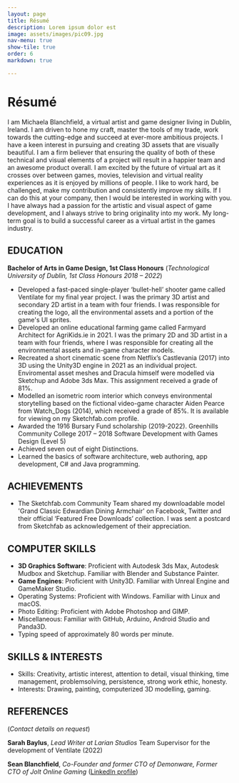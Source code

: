 ```yaml
---
layout: page
title: Résumé
description: Lorem ipsum dolor est
image: assets/images/pic09.jpg
nav-menu: true
show-tile: true
order: 6
markdown: true

---
```


# Résumé 

I am Michaela Blanchfield, a virtual artist and game designer living in Dublin, Ireland. I am driven to hone my craft, master the tools of my trade, work towards the cutting-edge and succeed at ever-more ambitious projects. I have a keen interest in pursuing and creating 3D assets that are visually beautiful. I am a firm believer that ensuring the quality of both of these technical and visual elements of a project will result in a happier team and an awesome product overall. I am excited by the future of virtual art as it crosses over between games, movies, television and virtual reality experiences as it is enjoyed by millions of people. I like to work hard, be challenged, make my contribution and consistently improve my skills. If I can do this at your company, then I would be interested in working with you. I have always had a passion for the artistic and visual aspect of game development, and I always strive to bring originality into my work. My long-term goal is to build a successful career as a virtual artist in the games industry.

## EDUCATION

**Bachelor of Arts in Game Design, 1st Class Honours**
(*Technological University of Dublin, 1st Class Honours 2018 – 2022*)

- Developed a fast-paced single-player ‘bullet-hell’ shooter game called Ventilate for my final year
project. I was the primary 3D artist and secondary 2D artist in a team with four friends. I was
responsible for creating the logo, all the environmental assets and a portion of the game's UI sprites.
- Developed an online educational farming game called Farmyard Architect for AgriKids.ie in 2021. I
was the primary 2D and 3D artist in a team with four friends, where I was responsible for creating all
the environmental assets and in-game character models.
- Recreated a short cinematic scene from Netflix’s Castlevania (2017) into 3D using the Unity3D
engine in 2021 as an individual project. Enviromental asset meshes and Dracula himself were
modelled via Sketchup and Adobe 3ds Max. This assignment received a grade of 81%.
- Modelled an isometric room interior which conveys environmental storytelling based on the fictional
video-game character Aiden Pearce from Watch_Dogs (2014), which received a grade of 85%. It is
available for viewing on my Sketchfab.com profile.
- Awarded the 1916 Bursary Fund scholarship (2019-2022).
Greenhills Community College 2017 – 2018
Software Development with Games Design (Level 5)
- Achieved seven out of eight Distinctions.
- Learned the basics of software architecture, web authoring, app development, C# and Java
programming.

## ACHIEVEMENTS
- The Sketchfab.com Community Team shared my downloadable model 'Grand Classic Edwardian
Dining Armchair' on Facebook, Twitter and their official ‘Featured Free Downloads’ collection. I
was sent a postcard from Sketchfab as acknowledgement of their appreciation.

## COMPUTER SKILLS
- **3D Graphics Software**: Proficient with Autodesk 3ds Max, Autodesk Mudbox and Sketchup. Familiar with Blender and Substance Painter.
- **Game Engines**: Proficient with Unity3D. Familiar with Unreal Engine and GameMaker Studio.
- Operating Systems: Proficient with Windows. Familiar with Linux and macOS.
- Photo Editing: Proficient with Adobe Photoshop and GIMP.
- Miscellaneous: Familiar with GitHub, Arduino, Android Studio and Panda3D.
- Typing speed of approximately 80 words per minute.

## SKILLS & INTERESTS
- Skills: Creativity, artistic interest, attention to detail, visual thinking, time management, problemsolving, persistence, strong work ethic, honesty.
- Interests: Drawing, painting, computerized 3D modelling, gaming.

## REFERENCES
(*Contact details on request*)

**Sarah Baylus**, *Lead Writer at Larian Studios*
Team Supervisor for the development of Ventilate (2022)

**Sean Blanchfield**, *Co-Founder and former CTO of Demonware, Former CTO of Jolt Online Gaming*
([LinkedIn profile](https://linkedin.com/in/seanblanchfield))

